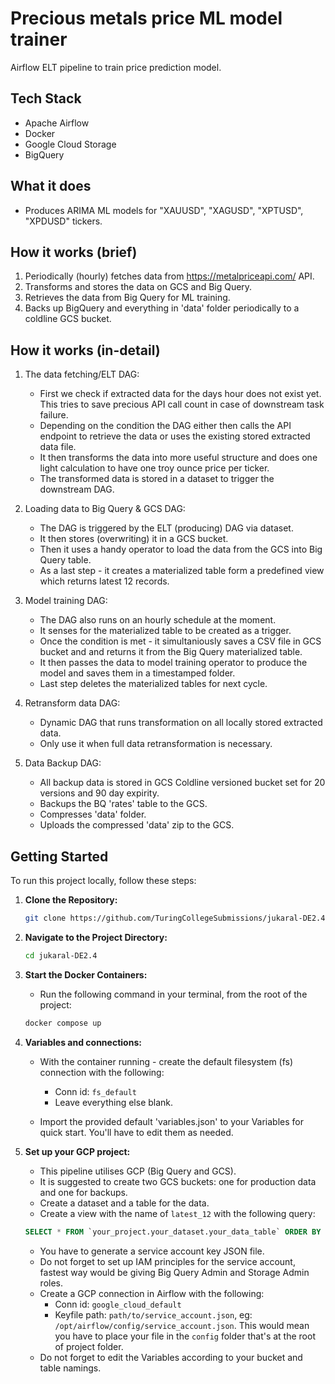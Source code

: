 # Precious metals price ML model trainer

Airflow ELT pipeline to train price prediction model.


## Tech Stack

- Apache Airflow
- Docker
- Google Cloud Storage
- BigQuery


## What it does

- Produces ARIMA ML models for "XAUUSD", "XAGUSD", "XPTUSD", "XPDUSD" tickers. 


## How it works (brief)

1. Periodically (hourly) fetches data from https://metalpriceapi.com/ API.
2. Transforms and stores the data on GCS and Big Query.
3. Retrieves the data from Big Query for ML training.
4. Backs up BigQuery and everything in 'data' folder periodically to a coldline GCS bucket.


## How it works (in-detail)

1. The data fetching/ELT DAG:
    - First we check if extracted data for the days hour does not exist yet.
    This tries to save precious API call count in case of downstream task failure.
    - Depending on the condition the DAG either then calls the API endpoint to retrieve the data
    or uses the existing stored extracted data file.
    - It then transforms the data into more useful structure and does one light calculation to have
    one troy ounce price per ticker.
    - The transformed data is stored in a dataset to trigger the downstream DAG.

2. Loading data to Big Query & GCS DAG:
    - The DAG is triggered by the ELT (producing) DAG via dataset.
    - It then stores (overwriting) it in a GCS bucket.
    - Then it uses a handy operator to load the data from the GCS into Big Query table.
    - As a last step - it creates a materialized table form a predefined view which returns latest 12 records.

3. Model training DAG:
    - The DAG also runs on an hourly schedule at the moment.
    - It senses for the materialized table to be created as a trigger.
    - Once the condition is met - it simultaniously saves a CSV file in GCS bucket and
    and returns it from the Big Query materialized table.
    - It then passes the data to model training operator to produce the model and saves
    them in a timestamped folder.
    - Last step deletes the materialized tables for next cycle.

4. Retransform data DAG:
    - Dynamic DAG that runs transformation on all locally stored extracted data.
    - Only use it when full data retransformation is necessary.

5. Data Backup DAG:
    - All backup data is stored in GCS Coldline versioned bucket set for 20 versions
    and 90 day expirity. 
    - Backups the BQ 'rates' table to the GCS.
    - Compresses 'data' folder.
    - Uploads the compressed 'data' zip to the GCS.
 

## Getting Started

To run this project locally, follow these steps:

1. **Clone the Repository:**

   ```bash
   git clone https://github.com/TuringCollegeSubmissions/jukaral-DE2.4.git
   ```

2. **Navigate to the Project Directory:**

    ```bash
    cd jukaral-DE2.4
    ```

3. **Start the Docker Containers:**
    - Run the following command in your terminal, from the root of the project:

    ```bash
    docker compose up
    ```

4. **Variables and connections:**
    - With the container running - create the default filesystem (fs) connection with the following:
        - Conn id: ```fs_default```
        - Leave everything else blank.

    - Import the provided default 'variables.json' to your Variables for quick start.
    You'll have to edit them as needed.

5. **Set up your GCP project:**
    - This pipeline utilises GCP (Big Query and GCS).
    - It is suggested to create two GCS buckets: one for production data and one for backups.
    - Create a dataset and a table for the data.
    - Create a view with the name of ```latest_12``` with the following query:
    
    ```sql
    SELECT * FROM `your_project.your_dataset.your_data_table` ORDER BY data_datetime DESC LIMIT 12
    ```

    - You have to generate a service account key JSON file.
    - Do not forget to set up IAM principles for the service account, fastest way would be
    giving Big Query Admin and Storage Admin roles.
    - Create a GCP connection in Airflow with the following:
        - Conn id: ```google_cloud_default```
        - Keyfile path: ```path/to/service_account.json```, eg: ```/opt/airflow/config/service_account.json```.
            This would mean you have to place your file in the ```config``` folder that's at the root of project folder.
    - Do not forget to edit the Variables according to your bucket and table namings.
